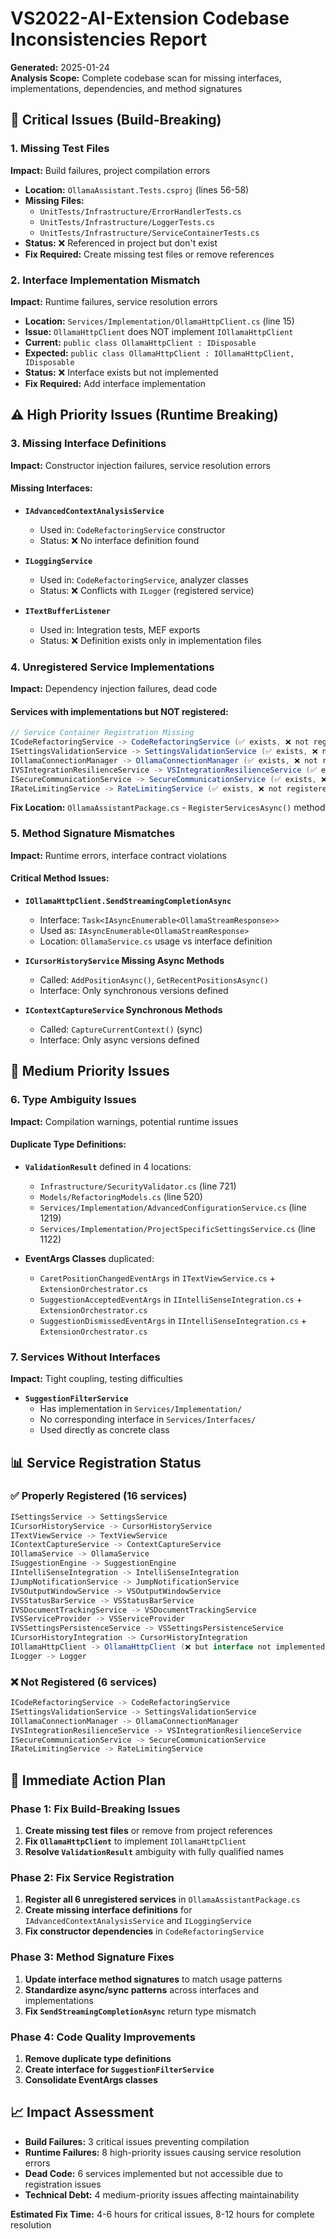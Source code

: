 # VS2022-AI-Extension Codebase Inconsistencies Report

**Generated:** 2025-01-24  
**Analysis Scope:** Complete codebase scan for missing interfaces, implementations, dependencies, and method signatures

## 🚨 Critical Issues (Build-Breaking)

### 1. Missing Test Files
**Impact:** Build failures, project compilation errors

- **Location:** `OllamaAssistant.Tests.csproj` (lines 56-58)
- **Missing Files:**
  - `UnitTests/Infrastructure/ErrorHandlerTests.cs`
  - `UnitTests/Infrastructure/LoggerTests.cs` 
  - `UnitTests/Infrastructure/ServiceContainerTests.cs`
- **Status:** ❌ Referenced in project but don't exist
- **Fix Required:** Create missing test files or remove references

### 2. Interface Implementation Mismatch
**Impact:** Runtime failures, service resolution errors

- **Location:** `Services/Implementation/OllamaHttpClient.cs` (line 15)
- **Issue:** `OllamaHttpClient` does NOT implement `IOllamaHttpClient`
- **Current:** `public class OllamaHttpClient : IDisposable`  
- **Expected:** `public class OllamaHttpClient : IOllamaHttpClient, IDisposable`
- **Status:** ❌ Interface exists but not implemented
- **Fix Required:** Add interface implementation

## ⚠️ High Priority Issues (Runtime Breaking)

### 3. Missing Interface Definitions
**Impact:** Constructor injection failures, service resolution errors

#### Missing Interfaces:
- **`IAdvancedContextAnalysisService`**
  - Used in: `CodeRefactoringService` constructor
  - Status: ❌ No interface definition found
  
- **`ILoggingService`** 
  - Used in: `CodeRefactoringService`, analyzer classes
  - Status: ❌ Conflicts with `ILogger` (registered service)
  
- **`ITextBufferListener`**
  - Used in: Integration tests, MEF exports
  - Status: ❌ Definition exists only in implementation files

### 4. Unregistered Service Implementations
**Impact:** Dependency injection failures, dead code

#### Services with implementations but NOT registered:
```csharp
// Service Container Registration Missing
ICodeRefactoringService -> CodeRefactoringService (✅ exists, ❌ not registered)
ISettingsValidationService -> SettingsValidationService (✅ exists, ❌ not registered)
IOllamaConnectionManager -> OllamaConnectionManager (✅ exists, ❌ not registered)
IVSIntegrationResilienceService -> VSIntegrationResilienceService (✅ exists, ❌ not registered)
ISecureCommunicationService -> SecureCommunicationService (✅ exists, ❌ not registered)
IRateLimitingService -> RateLimitingService (✅ exists, ❌ not registered)
```

**Fix Location:** `OllamaAssistantPackage.cs` - `RegisterServicesAsync()` method

### 5. Method Signature Mismatches
**Impact:** Runtime errors, interface contract violations

#### Critical Method Issues:
- **`IOllamaHttpClient.SendStreamingCompletionAsync`**
  - Interface: `Task<IAsyncEnumerable<OllamaStreamResponse>>`
  - Used as: `IAsyncEnumerable<OllamaStreamResponse>`
  - Location: `OllamaService.cs` usage vs interface definition

- **`ICursorHistoryService` Missing Async Methods**
  - Called: `AddPositionAsync()`, `GetRecentPositionsAsync()`
  - Interface: Only synchronous versions defined

- **`IContextCaptureService` Synchronous Methods**
  - Called: `CaptureCurrentContext()` (sync)
  - Interface: Only async versions defined

## 🔧 Medium Priority Issues

### 6. Type Ambiguity Issues
**Impact:** Compilation warnings, potential runtime issues

#### Duplicate Type Definitions:
- **`ValidationResult`** defined in 4 locations:
  - `Infrastructure/SecurityValidator.cs` (line 721)
  - `Models/RefactoringModels.cs` (line 520)
  - `Services/Implementation/AdvancedConfigurationService.cs` (line 1219)
  - `Services/Implementation/ProjectSpecificSettingsService.cs` (line 1122)

- **EventArgs Classes** duplicated:
  - `CaretPositionChangedEventArgs` in `ITextViewService.cs` + `ExtensionOrchestrator.cs`
  - `SuggestionAcceptedEventArgs` in `IIntelliSenseIntegration.cs` + `ExtensionOrchestrator.cs`
  - `SuggestionDismissedEventArgs` in `IIntelliSenseIntegration.cs` + `ExtensionOrchestrator.cs`

### 7. Services Without Interfaces
**Impact:** Tight coupling, testing difficulties

- **`SuggestionFilterService`**
  - Has implementation in `Services/Implementation/`
  - No corresponding interface in `Services/Interfaces/`
  - Used directly as concrete class

## 📊 Service Registration Status

### ✅ Properly Registered (16 services)
```csharp
ISettingsService -> SettingsService
ICursorHistoryService -> CursorHistoryService  
ITextViewService -> TextViewService
IContextCaptureService -> ContextCaptureService
IOllamaService -> OllamaService
ISuggestionEngine -> SuggestionEngine
IIntelliSenseIntegration -> IntelliSenseIntegration
IJumpNotificationService -> JumpNotificationService
IVSOutputWindowService -> VSOutputWindowService
IVSStatusBarService -> VSStatusBarService
IVSDocumentTrackingService -> VSDocumentTrackingService
IVSServiceProvider -> VSServiceProvider
IVSSettingsPersistenceService -> VSSettingsPersistenceService
ICursorHistoryIntegration -> CursorHistoryIntegration
IOllamaHttpClient -> OllamaHttpClient (❌ but interface not implemented)
ILogger -> Logger
```

### ❌ Not Registered (6 services)
```csharp
ICodeRefactoringService -> CodeRefactoringService
ISettingsValidationService -> SettingsValidationService
IOllamaConnectionManager -> OllamaConnectionManager
IVSIntegrationResilienceService -> VSIntegrationResilienceService
ISecureCommunicationService -> SecureCommunicationService
IRateLimitingService -> RateLimitingService
```

## 🎯 Immediate Action Plan

### Phase 1: Fix Build-Breaking Issues
1. **Create missing test files** or remove from project references
2. **Fix `OllamaHttpClient`** to implement `IOllamaHttpClient`
3. **Resolve `ValidationResult`** ambiguity with fully qualified names

### Phase 2: Fix Service Registration 
1. **Register all 6 unregistered services** in `OllamaAssistantPackage.cs`
2. **Create missing interface definitions** for `IAdvancedContextAnalysisService` and `ILoggingService`
3. **Fix constructor dependencies** in `CodeRefactoringService`

### Phase 3: Method Signature Fixes
1. **Update interface method signatures** to match usage patterns
2. **Standardize async/sync patterns** across interfaces and implementations
3. **Fix `SendStreamingCompletionAsync`** return type mismatch

### Phase 4: Code Quality Improvements
1. **Remove duplicate type definitions**
2. **Create interface for `SuggestionFilterService`**
3. **Consolidate EventArgs classes**

## 📈 Impact Assessment

- **Build Failures:** 3 critical issues preventing compilation
- **Runtime Failures:** 8 high-priority issues causing service resolution errors  
- **Dead Code:** 6 services implemented but not accessible due to registration issues
- **Technical Debt:** 4 medium-priority issues affecting maintainability

**Estimated Fix Time:** 4-6 hours for critical issues, 8-12 hours for complete resolution